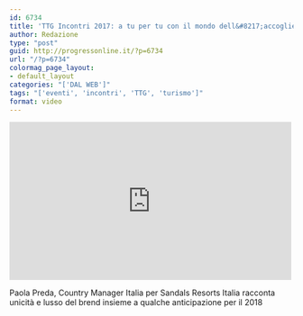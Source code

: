 ```yaml
---
id: 6734
title: 'TTG Incontri 2017: a tu per tu con il mondo dell&#8217;accoglienza'
author: Redazione
type: "post"
guid: http://progressonline.it/?p=6734
url: "/?p=6734"
colormag_page_layout:
- default_layout
categories: "['DAL WEB']"
tags: "['eventi', 'incontri', 'TTG', 'turismo']"
format: video
---
```


<iframe allow="accelerometer; autoplay; clipboard-write; encrypted-media; gyroscope; picture-in-picture; web-share" allowfullscreen="" frameborder="0" height="281" loading="lazy" src="https://www.youtube.com/embed/IqcTS9YL3cE?feature=oembed" title="TTG Incontri 2017: a tu per tu con il mondo dell'accoglienza" width="500"></iframe>

Paola Preda, Country Manager Italia per Sandals Resorts Italia racconta unicità e lusso del brend insieme a qualche anticipazione per il 2018